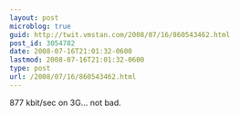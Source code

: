 ```yaml
---
layout: post
microblog: true
guid: http://twit.vmstan.com/2008/07/16/860543462.html
post_id: 3054782
date: 2008-07-16T21:01:32-0600
lastmod: 2008-07-16T21:01:32-0600
type: post
url: /2008/07/16/860543462.html
---
```

877 kbit/sec on 3G... not bad.
